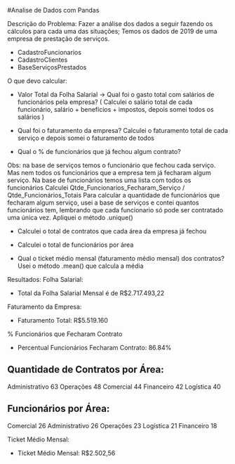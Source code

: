 #Analise de Dados com Pandas

Descrição do Problema: Fazer a análise dos dados a seguir fazendo os cálculos para cada uma das situações;
Temos os dados de 2019 de uma empresa de prestação de serviços. 
- CadastroFuncionarios
- CadastroClientes
- BaseServiçosPrestados

O que devo calcular:
- Valor Total da Folha Salarial -> Qual foi o gasto total com salários de funcionários pela empresa?
( Calculei o salário total de cada funcionário, salário + benefícios + impostos, depois somei todos os salários )

- Qual foi o faturamento da empresa?
Calculei o faturamento total de cada serviço e depois somei o faturamento de todos

- Qual o % de funcionários que já fechou algum contrato?

Obs: na base de serviços temos o funcionário que fechou cada serviço. Mas nem todos os funcionários que a empresa tem já fecharam algum serviço.
Na base de funcionários temos uma lista com todos os funcionários
Calculei Qtde_Funcionarios_Fecharam_Serviço / Qtde_Funcionários_Totais
Para calcular a quantidade de funcionários que fecharam algum serviço, usei a base de serviços e contei quantos funcionários tem, lembrando que cada funcionario só pode ser contratado uma única vez.
Apliquei o método .unique()

-  Calculei o total de contratos que cada área da empresa já fechou

-  Calculei o total de funcionários por área

-  Qual o ticket médio mensal (faturamento médio mensal) dos contratos?
Usei o método .mean() que calcula a média

Resultados:
Folha Salarial:
- Total da Folha Salarial Mensal é de R$2.717.493,22

Faturamento da Empresa:
- Faturamento Total: R$5.519.160

% Funcionários que Fecharam Contrato
- Percentual Funcionários Fecharam Contrato: 86.84%

Quantidade de Contratos por Área:
-
Administrativo    63
Operações         48
Comercial         44
Financeiro        42
Logística         40

Funcionários por Área:
-
Comercial         26
Administrativo    26
Operações         23
Logística         21
Financeiro        18

Ticket Médio Mensal:
- Ticket Médio Mensal: R$2.502,56
